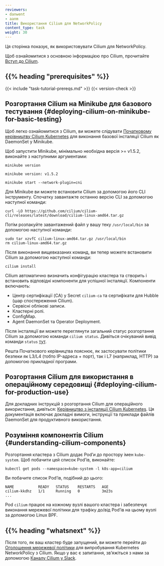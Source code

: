```yaml
---
reviewers:
- danwent
- aanm
title: Використання Cilium для NetworkPolicy
content_type: task
weight: 30
---
```


<!-- overview -->

Ця сторінка показує, як використовувати Cilium для NetworkPolicy.

Щоб ознайомитися з основною інформацією про Cilium, прочитайте [Вступ до Cilium](https://docs.cilium.io/en/stable/overview/intro).

## {{% heading "prerequisites" %}}

{{< include "task-tutorial-prereqs.md" >}} {{< version-check >}}

<!-- steps -->

## Розгортання Cilium на Minikube для базового тестування {#deploying-cilium-on-minikube-for-basic-testing}

Щоб легко ознайомитися з Cilium, ви можете слідувати [Початковому керівництву Cilium Kubernetes](https://docs.cilium.io/en/stable/gettingstarted/k8s-install-default/) для виконання базової інсталяції Cilium як DaemonSet у Minikube.

Щоб запустити Minikube, мінімально необхідна версія >= v1.5.2, виконайте з наступними аргументами:

```shell
minikube version
```

```none
minikube version: v1.5.2
```

```shell
minikube start --network-plugin=cni
```

Для Minikube ви можете встановити Cilium за допомогою його CLI інструменту. Спочатку завантажте останню версію CLI за допомогою наступної команди:

```shell
curl -LO https://github.com/cilium/cilium-cli/releases/latest/download/cilium-linux-amd64.tar.gz
```

Потім розпакуйте завантажений файл у вашу теку `/usr/local/bin` за допомогою наступної команди:

```shell
sudo tar xzvfC cilium-linux-amd64.tar.gz /usr/local/bin
rm cilium-linux-amd64.tar.gz
```

Після виконання вищевказаних команд, ви тепер можете встановити Cilium за допомогою наступної команди:

```shell
cilium install
```

Cilium автоматично визначить конфігурацію кластера та створить і встановить відповідні компоненти для успішної інсталяції. Компоненти включають:

- Центр сертифікації (CA) у Secret `cilium-ca` та сертифікати для Hubble (шар спостереження Cilium).
- Сервісні облікові записи.
- Кластерні ролі.
- ConfigMap.
- Agent DaemonSet та Operator Deployment.

Після інсталяції ви можете переглянути загальний статус розгортання Cilium за допомогою команди `cilium status`. Дивіться очікуваний вивід команди `status`
[тут](https://docs.cilium.io/en/stable/gettingstarted/k8s-install-default/#validate-the-installation).

Решта Початкового керівництва пояснює, як застосувати політики безпеки як L3/L4 (тобто IP-адреса + порт), так і L7 (наприклад, HTTP) за допомогою прикладної програми.

## Розгортання Cilium для використання в операційному середовищі {#deploying-cilium-for-production-use}

Для докладних інструкцій з розгортання Cilium для операційного використання, дивіться: [Керівництво з інсталяції Cilium Kubernetes](https://docs.cilium.io/en/stable/network/kubernetes/concepts/). Ця документація включає докладні вимоги, інструкції та приклади файлів DaemonSet для продуктивного використання.

<!-- discussion -->

## Розуміння компонентів Cilium {#understanding-cilium-components}

Розгортання кластера з Cilium додає Podʼи до простору імен `kube-system`. Щоб побачити цей список Podʼів, виконайте:

```shell
kubectl get pods --namespace=kube-system -l k8s-app=cilium
```

Ви побачите список Podʼів, подібний до цього:

```console
NAME           READY   STATUS    RESTARTS   AGE
cilium-kkdhz   1/1     Running   0          3m23s
...
```

Pod `cilium` працює на кожному вузлі вашого кластера і забезпечує виконання мережевої політики для трафіку до/від Podʼів на цьому вузлі за допомогою Linux BPF.

## {{% heading "whatsnext" %}}

Після того, як ваш кластер буде запущений, ви можете перейти до [Оголошення мережевої політики](/uk/docs/tasks/administer-cluster/declare-network-policy/)
для випробування Kubernetes NetworkPolicy з Cilium. Якщо у вас є запитання, звʼяжіться з нами за допомогою [Каналу Cilium у Slack](https://cilium.herokuapp.com/).
